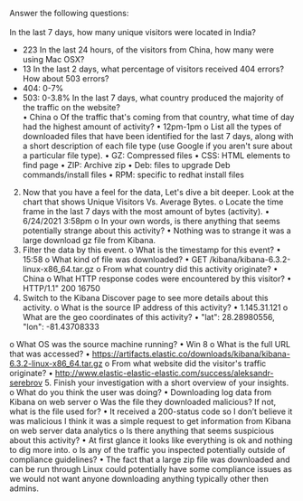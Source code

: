 Answer the following questions:<br>
<br>
In the last 7 days, how many unique visitors were located in India?<br>
- 223
In the last 24 hours, of the visitors from China, how many were using Mac OSX?<br>
- 13
In the last 2 days, what percentage of visitors received 404 errors? How about 503 errors?<br>
- 404: 0-7%
- 503: 0-3.8%
In the last 7 days, what country produced the majority of the traffic on the website?<br>
•	China
o	Of the traffic that's coming from that country, what time of day had the highest amount of activity?
•	12pm-1pm
o	List all the types of downloaded files that have been identified for the last 7 days, along with a short description of each file type (use Google if you aren't sure about a particular file type).
•	GZ: Compressed files
•	CSS: HTML elements to find page
•	ZIP: Archive zip
•	Deb: files to upgrade Deb commands/install files
•	RPM: specific to redhat install files
2.	Now that you have a feel for the data, Let's dive a bit deeper. Look at the chart that shows Unique Visitors Vs. Average Bytes.
o	Locate the time frame in the last 7 days with the most amount of bytes (activity).
•	6/24/2021 3:58pm
o	In your own words, is there anything that seems potentially strange about this activity? 
•	Nothing was to strange it was a large download gz file from Kibana. 
3.	Filter the data by this event.
o	What is the timestamp for this event?
•	15:58
o	What kind of file was downloaded?
•	GET /kibana/kibana-6.3.2-linux-x86_64.tar.gz
o	From what country did this activity originate?
•	China
o	What HTTP response codes were encountered by this visitor?
•	HTTP/1.1" 200 16750
4.	Switch to the Kibana Discover page to see more details about this activity.
o	What is the source IP address of this activity?
•	1.145.31.121
o	What are the geo coordinates of this activity?
•	"lat": 28.28980556, "lon": -81.43708333

o	What OS was the source machine running?
•	Win 8
o	What is the full URL that was accessed?
•	https://artifacts.elastic.co/downloads/kibana/kibana-6.3.2-linux-x86_64.tar.gz
o	From what website did the visitor's traffic originate?
•	http://www.elastic-elastic-elastic.com/success/aleksandr-serebrov
5.	Finish your investigation with a short overview of your insights.
o	What do you think the user was doing?
•	Downloading log data from Kibana on web server
o	Was the file they downloaded malicious? If not, what is the file used for?
•	It received a 200-status code so I don’t believe it was malicious I think it was a simple request to get information from Kibana on web server data analytics
o	Is there anything that seems suspicious about this activity?
•	At first glance it looks like everything is ok and nothing to dig more into.
o	Is any of the traffic you inspected potentially outside of compliance guidelines?
•	The fact that a large zip file was downloaded and can be run through Linux could potentially have some compliance issues as we would not want anyone downloading anything typically other then admins. 


